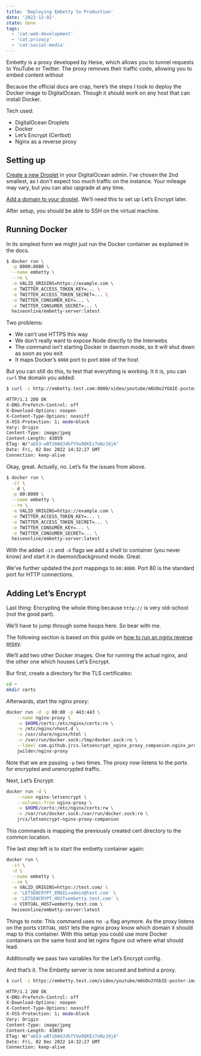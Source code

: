 ```yaml
---
title: 'Deploying Embetty to Production'
date: '2022-12-02'
state: done
tags:
  - 'cat:web-development'
  - 'cat:privacy'
  - 'cat:social-media'
---
```


Embetty is a proxy developed by Heise, which allows you to tunnel requests to YouTube or Twitter. The proxy removes their traffic code, allowing you to embed content without

Because the official docs are crap, here’s the steps I took to deploy the Docker image to DigitalOcean. Though it should work on any host that can install Docker.

Tech used:

- DigitalOcean Droplets
- Docker
- Let’s Encrypt (Certbot)
- Nginx as a reverse proxy

## Setting up

[Create a new Droplet](https://cloud.digitialocean.com/droplets/new) in your DigitalOcean admin. I’ve chosen the 2nd smallest, as I don't expect too much traffic on the instance. Your mileage may vary, but you can also upgrade at any time.

[Add a domain to your droplet](https://docs.digitalocean.com/products/networking/dns/how-to/add-domains/). We’ll need this to set up Let’s Encrypt later.

After setup, you should be able to SSH on the virtual machine.

## Running Docker

In its simplest form we might just run the Docker container as explained in the docs.

```bash
$ docker run \
  -p 8080:8080 \
  --name embetty \
  --rm \
  -e VALID_ORIGINS=https://example.com \
  -e TWITTER_ACCESS_TOKEN_KEY=... \
  -e TWITTER_ACCESS_TOKEN_SECRET=... \
  -e TWITTER_CONSUMER_KEY=... \
  -e TWITTER_CONSUMER_SECRET=... \
  heiseonline/embetty-server:latest
```

Two problems:

- We can’t use HTTPS this way
- We don’t really want to expose Node directly to the Interwebs
- The command isn’t starting Docker in daemon mode, so it will shut down as soon as you exit
- It maps Docker’s `8080` port to port `8080` of the host

But you can still do this, to test that everything is working. It it is, you can `curl` the domain you added:

```bash
$ curl -i http://embetty.test.com:8080/video/youtube/m6UOo2YGbIE-poster-image

HTTP/1.1 200 OK
X-DNS-Prefetch-Control: off
X-Download-Options: noopen
X-Content-Type-Options: nosniff
X-XSS-Protection: 1; mode=block
Vary: Origin
Content-Type: image/jpeg
Content-Length: 43859
ETag: W/"ab53-wBTzbWdJdkfYVw9QKEz7oNzJdjA"
Date: Fri, 02 Dec 2022 14:32:27 GMT
Connection: keep-alive
```

Okay, great. Actually, no. Let’s fix the issues from above.


```bash
$ docker run \
  -it \
  - d \
  -p 80:8080 \
  --name embetty \
  --rm \
  -e VALID_ORIGINS=https://example.com \
  -e TWITTER_ACCESS_TOKEN_KEY=... \
  -e TWITTER_ACCESS_TOKEN_SECRET=... \
  -e TWITTER_CONSUMER_KEY=... \
  -e TWITTER_CONSUMER_SECRET=... \
  heiseonline/embetty-server:latest
```

With the added `-it` and `-d` flags we add a shell to container (you never know) and start it in daemon/background mode. Great.

We’ve further updated the port mappings to `80:8080`. Port 80 is the standard port for HTTP connections.

## Adding Let’s Encrypt

Last thing: Encrypting the whole thing because `http://` is very old-school (not the good part).

We’ll have to jump through some hoops here. So bear with me.

The following section is based on this guide on [how to run an nginx reverse proxy](https://cloud.google.com/community/tutorials/nginx-reverse-proxy-docker).

We’ll add two other Docker images. One for running the actual nginx, and the other one which houses Let’s Encrypt.

Bur first, create a directory for the TLS certificates:

```bash
cd ~
mkdir certs
```

Afterwards, start the nginx proxy:

```bash
docker run -d -p 80:80 -p 443:443 \
    --name nginx-proxy \
    -v $HOME/certs:/etc/nginx/certs:ro \
    -v /etc/nginx/vhost.d \
    -v /usr/share/nginx/html \
    -v /var/run/docker.sock:/tmp/docker.sock:ro \
    --label com.github.jrcs.letsencrypt_nginx_proxy_companion.nginx_proxy=true \
    jwilder/nginx-proxy
```

Note that we are passing `-p` two times. The proxy now listens to the ports for encrypted and unencrypted traffic.

Next, Let’s Encrypt:

```bash
docker run -d \
    --name nginx-letsencrypt \
    --volumes-from nginx-proxy \
    -v $HOME/certs:/etc/nginx/certs:rw \
    -v /var/run/docker.sock:/var/run/docker.sock:ro \
    jrcs/letsencrypt-nginx-proxy-companion
```

This commands is mapping the previously created cert directory to the common location.

The last step left is to start the embetty container again:

```bash
docker run \
  -it \
  -d \
  --name embetty \
  --rm \
  -e VALID_ORIGINS=https://test.com/ \
  -e 'LETSENCRYPT_EMAIL=admin@test.com' \
  -e 'LETSENCRYPT_HOST=embetty.test.com' \
  -e VIRTUAL_HOST=embetty.test.com \
  heiseonline/embetty-server:latest
```

Things to note: This command uses no `-p` flag anymore. As the proxy listens on the ports `VIRTUAL_HOST` lets the nginx proxy know which domain it should map to this container. With this setup you could use more Docker containers on the same host and let nginx figure out where what should lead.

Additionally we pass two variables for the Let’s Encrypt config.

And that’s it. The Embetty server is now secured and behind a proxy.

```bash
$ curl -i https://embetty.test.com/video/youtube/m6UOo2YGbIE-poster-image

HTTP/1.1 200 OK
X-DNS-Prefetch-Control: off
X-Download-Options: noopen
X-Content-Type-Options: nosniff
X-XSS-Protection: 1; mode=block
Vary: Origin
Content-Type: image/jpeg
Content-Length: 43859
ETag: W/"ab53-wBTzbWdJdkfYVw9QKEz7oNzJdjA"
Date: Fri, 02 Dec 2022 14:32:27 GMT
Connection: keep-alive
```
